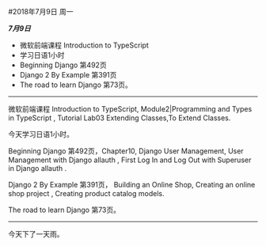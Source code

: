 #2018年7月9日 周一

***7月9日***

- 微软前端课程 Introduction to TypeScript
- 学习日语1小时
- Beginning Django 第492页
- Django 2 By Example 第391页
- The road to learn Django 第73页。

***


微软前端课程 Introduction to TypeScript, Module2|Programming and Types in TypeScript , Tutorial Lab03 Extending Classes,To Extend Classes.  

今天学习日语1小时。  

Beginning Django 第492页，Chapter10, Django User Management, User Management with Django allauth , First Log In and Log Out with Superuser in Django allauth .  

Django 2 By Example 第391页， Building an Online Shop, Creating an online shop project , Creating product catalog models.  

The road to learn Django 第73页。  

***

今天下了一天雨。
